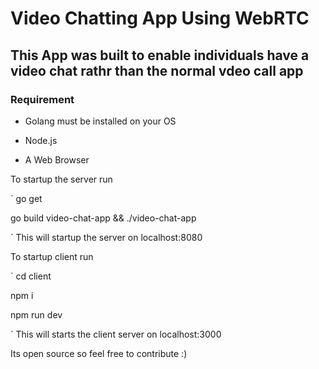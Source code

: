 # Video Chatting App Using WebRTC



## This App was built to enable individuals have a video chat rathr than the normal vdeo call app

### Requirement

- Golang must be installed on your OS

- Node.js 

- A Web Browser

To startup the server run

`
go get


go build video-chat-app && ./video-chat-app

`
This will startup the server on localhost:8080



To startup client run

`
cd client

npm i 

npm run dev

`
This will starts the client server on localhost:3000


Its open source so  feel free to contribute :)